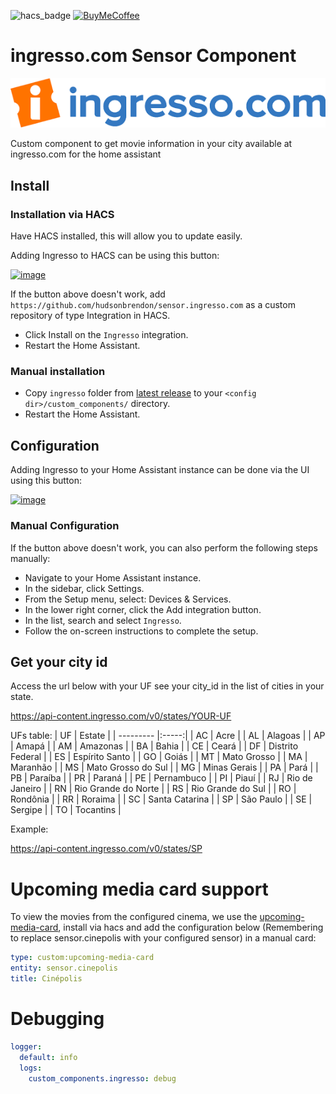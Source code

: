 ![hacs_badge](https://img.shields.io/badge/hacs-custom-orange.svg) [![BuyMeCoffee][buymecoffeebedge]][buymecoffee]

# ingresso.com Sensor Component

![logo.jpg](logo.png)

Custom component to get movie information in your city available at ingresso.com for the home assistant

## Install

### Installation via HACS

Have HACS installed, this will allow you to update easily.

Adding Ingresso to HACS can be using this button:

[![image](https://my.home-assistant.io/badges/hacs_repository.svg)](https://my.home-assistant.io/redirect/hacs_repository/?owner=hudsonbrendon&repository=sensor.ingresso.com&category=integration)

If the button above doesn't work, add `https://github.com/hudsonbrendon/sensor.ingresso.com` as a custom repository of type Integration in HACS.

- Click Install on the `Ingresso` integration.
- Restart the Home Assistant.

### Manual installation

- Copy `ingresso` folder from [latest release](https://github.com/hudsonbrendon/sensor.ingresso.com/releases/latest) to your `<config dir>/custom_components/` directory.
- Restart the Home Assistant.

## Configuration

Adding Ingresso to your Home Assistant instance can be done via the UI using this button:

[![image](https://my.home-assistant.io/badges/config_flow_start.svg)](https://my.home-assistant.io/redirect/config_flow_start?domain=ingresso)

### Manual Configuration

If the button above doesn't work, you can also perform the following steps manually:

- Navigate to your Home Assistant instance.
- In the sidebar, click Settings.
- From the Setup menu, select: Devices & Services.
- In the lower right corner, click the Add integration button.
- In the list, search and select `Ingresso`.
- Follow the on-screen instructions to complete the setup.

## Get your city id

Access the url below with your UF see your city_id in the list of cities in your state.

https://api-content.ingresso.com/v0/states/YOUR-UF

UFs table:
| UF | Estate |
| --------- |:-----:|
| AC | Acre |
| AL | Alagoas |
| AP | Amapá |
| AM | Amazonas |
| BA | Bahia |
| CE | Ceará |
| DF | Distrito Federal |
| ES | Espírito Santo |
| GO | Goiás |
| MT | Mato Grosso |
| MA | Maranhão |
| MS | Mato Grosso do Sul |
| MG | Minas Gerais |
| PA | Pará |
| PB | Paraíba |
| PR | Paraná |
| PE | Pernambuco |
| PI | Piauí |
| RJ | Rio de Janeiro |
| RN | Rio Grande do Norte |
| RS | Rio Grande do Sul |
| RO | Rondônia |
| RR | Roraima |
| SC | Santa Catarina |
| SP | São Paulo |
| SE | Sergipe |
| TO | Tocantins |

Example:

https://api-content.ingresso.com/v0/states/SP

# Upcoming media card support

To view the movies from the configured cinema, we use the [upcoming-media-card](https://github.com/custom-cards/upcoming-media-card), install via hacs and add the configuration below (Remembering to replace sensor.cinepolis with your configured sensor) in a manual card:

```yaml
type: custom:upcoming-media-card
entity: sensor.cinepolis
title: Cinépolis
```

# Debugging

```yaml
logger:
  default: info
  logs:
    custom_components.ingresso: debug
```

[buymecoffee]: https://www.buymeacoffee.com/hudsonbrendon
[buymecoffeebedge]: https://camo.githubusercontent.com/cd005dca0ef55d7725912ec03a936d3a7c8de5b5/68747470733a2f2f696d672e736869656c64732e696f2f62616467652f6275792532306d6525323061253230636f666665652d646f6e6174652d79656c6c6f772e737667
